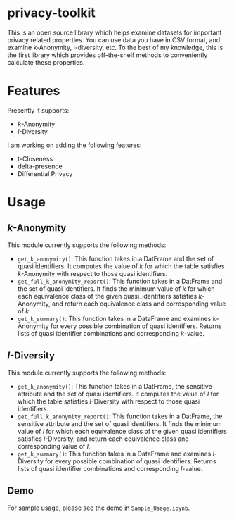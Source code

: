 # privacy-toolkit

This is an open source library which helps examine datasets for important privacy related properties. You can use data you have in CSV format, and examine k-Anonymity, l-diversity, etc. To the best of my knowledge, this is the first library which provides off-the-shelf methods to conveniently calculate these properties.

# Features
Presently it supports:
- _k_-Anonymity
- _l_-Diversity

I am working on adding the following features:
- t-Closeness
- delta-presence
- Differential Privacy

# Usage

## _k_-Anonymity
This module currently supports the following methods:
- `get_k_anonymity()`: This function takes in a DatFrame and the set of quasi identifiers. It computes the value of _k_ for which the table satisfies _k_-Anonymity with respect to those quasi identifiers.
- `get_full_k_anonymity_report()`: This function takes in a DatFrame and the set of quasi identifiers. It finds the minimum value of _k_ for which each equivalence class of the given quasi_identifiers satisfies _k_-Anonymity, and return each equivalence class and corresponding value of _k_.
- `get_k_summary()`: This function takes in a DataFrame and examines _k_-Anonymity for every possible combination of quasi identifiers. Returns lists of quasi identifier combinations and corresponding _k_-value.

## _l_-Diversity
This module currently supports the following methods:
- `get_k_anonymity()`: This function takes in a DatFrame, the sensitive attribute and the set of quasi identifiers. It computes the value of _l_ for which the table satisfies _l_-Diversity with respect to those quasi identifiers.
- `get_full_k_anonymity_report()`: This function takes in a DatFrame, the sensitive attribute and the set of quasi identifiers. It finds the minimum value of _l_ for which each equivalence class of the given quasi identifiers satisfies _l_-Diversity, and return each equivalence class and corresponding value of _l_.
- `get_k_summary()`: This function takes in a DataFrame and examines _l_-Diversity for every possible combination of quasi identifiers. Returns lists of quasi identifier combinations and corresponding _l_-value.



## Demo
For sample usage, please see the demo in `Sample_Usage.ipynb`.
